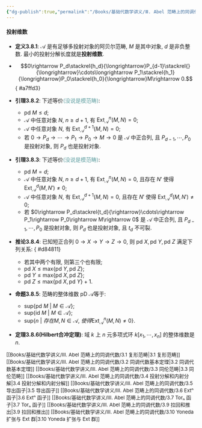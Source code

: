 ```yaml
---
{"dg-publish":true,"permalink":"/Books/基础代数学讲义/Ⅲ. Abel 范畴上的同调代数/3.8 同调维数/","dgPassFrontmatter":true,"created":"2024-08-05T18:51:11.670+08:00","updated":"2024-09-01T08:31:18.194+08:00"}
---
```


#### 投射维数
+ **定义3.8.1**: $\mathcal{A}$ 是有足够多投射对象的阿贝尔范畴, $M$ 是其中对象, $d$ 是非负整数. 最小的投射分解长度就是**投射维数**.
+ $$0\rightarrow P_d\stackrel{h_d}{\longrightarrow}P_{d-1}\stackrel{}{\longrightarrow}\cdots\longrightarrow P_1\stackrel{h_1}{\longrightarrow}P_0\stackrel{h_0}{\longrightarrow}M\rightarrow 0.$$
{ #a7ffd3}

+ **引理3.8.2**: 下述等价<font color=CadetBlue>(没说是模范畴)</font>:
	+  $\mathrm{pd\ }M\leqslant d$;
	+  $\mathcal{A}$ 中任意对象 $N$,  $n\geqslant d+1$, 有 $\mathrm{Ext}^{n}_{\mathcal{A}}(M,N)=0$;
	+  $\mathcal{A}$ 中任意对象 $N$, 有 $\mathrm{Ext}^{d+1}_{\mathcal{A}}(M,N)=0$;
	+  若 $0\rightarrow P_d\rightarrow \cdots\rightarrow P_1\rightarrow P_0\rightarrow M\rightarrow 0$ 是 $\mathcal{A}$ 中正合列, 且 $P_{d-1},\cdots,P_0$ 是投射对象, 则 $P_d$ 也是投射对象.
+ **引理3.8.3**: 下述等价<font color=CadetBlue>(没说是模范畴)</font>:
	+  $\mathrm{pd\ }M=d$;
	+  $\mathcal{A}$ 中任意对象 $N$,  $n\geqslant d+1$, 有 $\mathrm{Ext}^{n}_{\mathcal{A}}(M,N)=0$, 且存在 $N'$ 使得 $\mathrm{Ext}^{d}_{\mathcal{A}}(M,N')\neq 0$;
	+  $\mathcal{A}$ 中任意对象 $N$, 有 $\mathrm{Ext}^{d+1}_{\mathcal{A}}(M,N)=0$, 且存在 $N'$ 使得 $\mathrm{Ext}^{d}_{\mathcal{A}}(M,N')\neq 0$;
	+  若 $0\rightarrow P_d\stackrel{t_d}{\rightarrow}\cdots\rightarrow P_1\rightarrow P_0\rightarrow M\rightarrow 0$ 是 $\mathcal{A}$ 中正合列, 且 $P_{d-1},\cdots,P_0$ 是投射对象, 则 $P_d$ 也是投射对象, 且 $t_d$ 不可裂.
+ **推论3.8.4**: 已知短正合列 $0\rightarrow X\rightarrow Y\rightarrow Z\rightarrow 0$, 则 $\mathrm{pd\ }X,\mathrm{pd\ }Y,\mathrm{pd\ }Z$ 满足下列关系:
{ #d84811}

	+ 若其中两个有限, 则第三个也有限;
	+ $\mathrm{pd\ }X\leqslant \mathrm{max}\{ \mathrm{pd\ }Y,\mathrm{pd\ }Z \}$;
	+ $\mathrm{pd\ }Y\leqslant \mathrm{max}\{ \mathrm{pd\ }X,\mathrm{pd\ }Z \}$;
	+ $\mathrm{pd\ }Z\leqslant \mathrm{max}\{ \mathrm{pd\ }X,\mathrm{pd\ }Y \}+1$.
+ **命题3.8.5**: 范畴的整体维数 $\mathrm{pD\ }\mathcal{A}$等于:
	+ $\mathrm{sup}\{ \mathrm{pd\ }M\ |\ M \in \mathcal{A} \}$;
	+ $\mathrm{sup}\{ \mathrm{id\ }M\ |\ M \in \mathcal{A} \}$;
	+ $\mathrm{sup}\{ n\ |\ 存在M,N\in \mathcal{A},\ 使得\mathrm{Ext}^{n}_{\mathcal{A}}(M,N)\neq 0 \}$.
+ **定理3.8.6(Hilbert合冲定理)**: 域 $k$ 上 $n$ 元多项式环 $k[x_1,\cdots,x_n]$ 的整体维数是 $n$.



<font size="2">[[Books/基础代数学讲义/Ⅲ. Abel 范畴上的同调代数/3.1 复形范畴\|3.1 复形范畴]]</font>
<font size="2">[[Books/基础代数学讲义/Ⅲ. Abel 范畴上的同调代数/3.2 同调代数基本定理\|3.2 同调代数基本定理]]</font>
<font size="2">[[Books/基础代数学讲义/Ⅲ. Abel 范畴上的同调代数/3.3 同伦范畴\|3.3 同伦范畴]]</font>
<font size="2">[[Books/基础代数学讲义/Ⅲ. Abel 范畴上的同调代数/3.4 投射分解和内射分解\|3.4 投射分解和内射分解]]</font>
<font size="2">[[Books/基础代数学讲义/Ⅲ. Abel 范畴上的同调代数/3.5 导出函子\|3.5 导出函子]]</font>
<font size="2">[[Books/基础代数学讲义/Ⅲ. Abel 范畴上的同调代数/3.6 Extⁿ 函子\|3.6 Extⁿ 函子]]</font>
<font size="2">[[Books/基础代数学讲义/Ⅲ. Abel 范畴上的同调代数/3.7 Torₙ 函子\|3.7 Torₙ 函子]]</font>
<font size="2">[[Books/基础代数学讲义/Ⅲ. Abel 范畴上的同调代数/3.9 拉回和推出\|3.9 拉回和推出]]</font>
<font size="2">[[Books/基础代数学讲义/Ⅲ. Abel 范畴上的同调代数/3.10 Yoneda 扩张与 Ext 群\|3.10 Yoneda 扩张与 Ext 群]]</font>